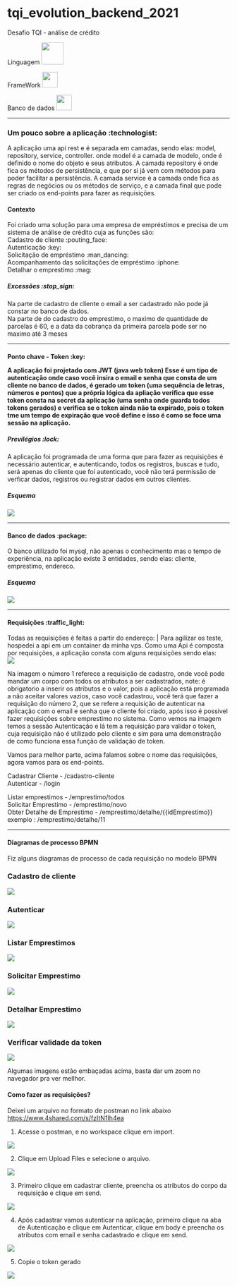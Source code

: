 # tqi_evolution_backend_2021
Desafio TQI - análise de crédito

Linguagem
<img src="https://svgshare.com/i/dPV.svg" width="50px">

FrameWork
<img src="https://svgshare.com/i/dN3.svg" width="35px">

Banco de dados
<img src="https://svgshare.com/i/dNy.svg" width="35px">
______________________________________________________________________________________________________________________________________________________________
<h3>Um pouco sobre a aplicação :technologist:</h3>

A aplicação uma api rest e é separada em camadas, sendo elas: model, repository, service, controller.
onde model é a camada de modelo, onde é definido o nome do objeto e seus atributos. A camada repository é onde fica os métodos de persistência, e que por si já vem com métodos para poder facilitar a persistência. A camada service é a camada onde fica as regras de negócios ou os métodos de serviço, e a camada final que pode ser criado os end-points para fazer as requisições.

<h4>Contexto</h4>
Foi criado uma solução para uma empresa de empréstimos e precisa de um sistema de análise de crédito cuja as funções são: <br>
Cadastro de cliente :pouting_face:<br>
Autenticação :key:<br>
Solicitação de empréstimo :man_dancing:<br>
Acompanhamento das solicitações de empréstimo :iphone:<br> 
Detalhar o emprestimo :mag:
<h5>Excessões :stop_sign:</h5> 

Na parte de cadastro de cliente o email a ser cadastrado não pode já constar no banco de dados. <br>
Na parte de do cadastro do emprestimo, o maximo de quantidade de parcelas é 60, e a data da cobrança da primeira parcela pode ser no maximo até 3 meses
______________________________________________________________________________________________________________________________________________________________
<h4>Ponto chave - Token :key:</4>

A aplicação foi projetado com JWT (java web token)
Esse é um tipo de autenticação onde caso você insira o email e senha que consta de um cliente no banco de dados, é gerado um token (uma sequência de letras, números e pontos) que a própria lógica da apliação verifica que esse token consta na secret da aplicação (uma senha onde guarda todos tokens gerados) e verifica se o token ainda não ta expirado, pois o token tme um tempo de expiração que você define e isso é como se foce uma sessão na aplicação. 
<h5>Previlégios :lock:</h5>
A aplicação foi programada de uma forma que para fazer as requisições é necessário autenticar, e autenticando, todos os registros, buscas e tudo, será apenas do cliente que foi autenticado, você não terá permissão de verficar dados, registros ou registrar dados em outros clientes.

<h5> Esquema </h5>
<img src="https://i.imgur.com/g6rGRNL.jpeg">

______________________________________________________________________________________________________________________________________________________________
<h4> Banco de dados :package:</h4>
O banco utilizado foi mysql, não apenas o conhecimento mas o tempo de experiência, na aplicação existe 3 entidades, sendo elas: cliente, emprestimo, endereco.

<h5> Esquema </h5>
<img src="https://i.imgur.com/oQ90uE1.png">

_____________________________________________________________________________________________________________________________________________________________
<h4> Requisições :traffic_light:</h4>
Todas as requisições é feitas a partir do endereço: | Para agilizar os teste, hospedei a api em um container da minha vps.
Como uma Api é composta por requisições, a aplicação consta com alguns requisições sendo elas: <br>
<img src="https://i.imgur.com/E1xKkiO.png">

Na imagem o número 1 referece a requisição de cadastro, onde você pode mandar um corpo com todos os atributos a ser cadastrados, note: é obrigatorio a inserir os atributos e o valor, pois a aplicação está programada a não aceitar valores vazios, caso você cadastrou, você terá que fazer a requisição do número 2, que se refere a requisição de autenticar na aplicação com o email e senha que o cliente foi criado, após isso é possivel fazer requisições sobre emprestimo no sistema. Como vemos na imagem temos a sessão Autenticação e lá tem a requisição para validar o token, cuja requisição não é utilizado pelo cliente e sim para uma demonstração de como funciona essa função de validação de token.<br>

Vamos para melhor parte, acima falamos sobre o nome das requisições, agora vamos para os end-points.

Cadastrar Cliente - /cadastro-cliente <br>
Autenticar - /login <br>

Listar emprestimos - /emprestimo/todos <br>
Solicitar Emprestimo - /emprestimo/novo <br>
Obter Detalhe de Emprestimo - /emprestimo/detalhe/{{idEmprestimo}} exemplo : /emprestimo/detalhe/11

_____________________________________________________________________________________________________________________________________________________________
<h4>Diagramas de processo BPMN</h4>
Fiz alguns diagramas de processo de cada requisição no modelo BPMN <br>

<h3> Cadastro de cliente </h3>
<img src="https://i.imgur.com/LTkkELX.jpeg">

<h3> Autenticar </h3>
<img src="https://i.imgur.com/tS2gnHF.jpeg">

<h3> Listar Emprestimos </h3>
<img src="https://i.imgur.com/pdP5s1Q.jpg">

<h3> Solicitar Emprestimo </h3>
<img src="https://i.imgur.com/T5zetyT.jpg">

<h3> Detalhar Emprestimo </h3>
<img src="https://i.imgur.com/HgPzDqs.jpg">

<h3> Verificar validade da token </h3>
<img src="https://i.imgur.com/hioUvLr.jpg">

Algumas imagens estão embaçadas acima, basta dar um zoom no navegador pra ver mellhor.

<h4> Como fazer as requisições? </h4>

Deixei um arquivo no formato de postman no link abaixo <br>
https://www.4shared.com/s/fzItN1Ih4ea

1. Acesse o postman, e no workspace clique em import.
<img src="https://i.imgur.com/tsffQwK.png">

2. Clique em Upload Files e selecione o arquivo.
<img src="https://i.imgur.com/sNPE6xb.png">

3. Primeiro clique em cadastrar cliente, preencha os atributos do corpo da requisição e clique em send.
<img src="https://i.imgur.com/ddhvPHh.png">

4. Após cadastrar vamos autenticar na aplicação, primeiro clique na aba de Autenticação e clique em Autenticar, clique em body e preencha os atributos com email e senha cadastrado e clique em send.
<img src="https://i.imgur.com/ierf1SN.png">

5. Copie o token gerado
<img src="https://i.imgur.com/92I3K5e.png">

